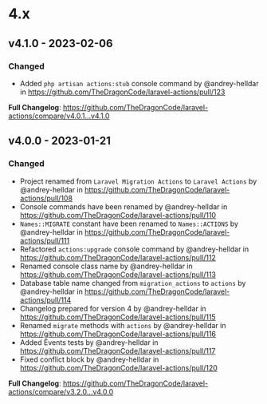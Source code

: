 # 4.x

## v4.1.0 - 2023-02-06

### Changed

- Added `php artisan actions:stub` console command by @andrey-helldar in https://github.com/TheDragonCode/laravel-actions/pull/123

**Full Changelog**: https://github.com/TheDragonCode/laravel-actions/compare/v4.0.1...v4.1.0

## v4.0.0 - 2023-01-21

### Changed

- Project renamed from `Laravel Migration Actions` to `Laravel Actions` by @andrey-helldar in https://github.com/TheDragonCode/laravel-actions/pull/108
- Console commands have been renamed by @andrey-helldar in https://github.com/TheDragonCode/laravel-actions/pull/110
- `Names::MIGRATE` constant have been renamed to `Names::ACTIONS` by @andrey-helldar in https://github.com/TheDragonCode/laravel-actions/pull/111
- Refactored `actions:upgrade` console command by @andrey-helldar in https://github.com/TheDragonCode/laravel-actions/pull/112
- Renamed console class name by @andrey-helldar in https://github.com/TheDragonCode/laravel-actions/pull/113
- Database table name changed from `migration_actions` to `actions` by @andrey-helldar in https://github.com/TheDragonCode/laravel-actions/pull/114
- Changelog prepared for version 4 by @andrey-helldar in https://github.com/TheDragonCode/laravel-actions/pull/115
- Renamed `migrate` methods with `actions` by @andrey-helldar in https://github.com/TheDragonCode/laravel-actions/pull/116
- Added Events tests by @andrey-helldar in https://github.com/TheDragonCode/laravel-actions/pull/117
- Fixed conflict block by @andrey-helldar in https://github.com/TheDragonCode/laravel-actions/pull/120

**Full Changelog**: https://github.com/TheDragonCode/laravel-actions/compare/v3.2.0...v4.0.0
